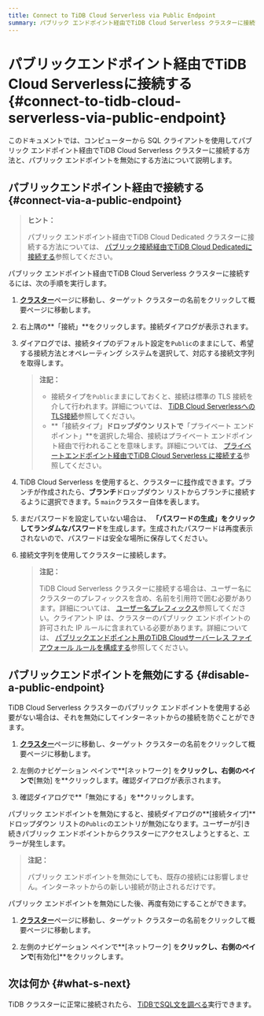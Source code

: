 ```yaml
---
title: Connect to TiDB Cloud Serverless via Public Endpoint
summary: パブリック エンドポイント経由でTiDB Cloud Serverless クラスターに接続する方法を学習します。
---
```


# パブリックエンドポイント経由でTiDB Cloud Serverlessに接続する {#connect-to-tidb-cloud-serverless-via-public-endpoint}

このドキュメントでは、コンピューターから SQL クライアントを使用してパブリック エンドポイント経由でTiDB Cloud Serverless クラスターに接続する方法と、パブリック エンドポイントを無効にする方法について説明します。

## パブリックエンドポイント経由で接続する {#connect-via-a-public-endpoint}

> **ヒント：**
>
> パブリック エンドポイント経由でTiDB Cloud Dedicated クラスターに接続する方法については、 [パブリック接続経由​​でTiDB Cloud Dedicatedに接続する](/tidb-cloud/connect-via-standard-connection.md)参照してください。

パブリック エンドポイント経由でTiDB Cloud Serverless クラスターに接続するには、次の手順を実行します。

1.  [**クラスター**](https://tidbcloud.com/console/clusters)ページに移動し、ターゲット クラスターの名前をクリックして概要ページに移動します。

2.  右上隅の**「接続」**をクリックします。接続ダイアログが表示されます。

3.  ダイアログでは、接続タイプのデフォルト設定を`Public`のままにして、希望する接続方法とオペレーティング システムを選択して、対応する接続文字列を取得します。

    > **注記：**
    >
    > -   接続タイプを`Public`ままにしておくと、接続は標準の TLS 接続を介して行われます。詳細については、 [TiDB Cloud ServerlessへのTLS接続](/tidb-cloud/secure-connections-to-serverless-clusters.md)参照してください。
    > -   **「接続タイプ」**ドロップダウン リストで**「プライベート エンドポイント」**を選択した場合、接続はプライベート エンドポイント経由で行われることを意味します。詳細については、 [プライベートエンドポイント経由でTiDB Cloud Serverless に接続する](/tidb-cloud/set-up-private-endpoint-connections-serverless.md)参照してください。

4.  TiDB Cloud Serverless を使用すると、クラスターに[枝](/tidb-cloud/branch-overview.md)作成できます。ブランチが作成されたら、**ブランチ**ドロップダウン リストからブランチに接続するように選択できます。5 `main`クラスター自体を表します。

5.  まだパスワードを設定していない場合は、 **「パスワードの生成」をクリックしてランダムなパスワード**を生成します。生成されたパスワードは再度表示されないので、パスワードは安全な場所に保存してください。

6.  接続文字列を使用してクラスターに接続します。

    > **注記：**
    >
    > TiDB Cloud Serverless クラスターに接続する場合は、ユーザー名にクラスターのプレフィックスを含め、名前を引用符で囲む必要があります。詳細については、 [ユーザー名プレフィックス](/tidb-cloud/select-cluster-tier.md#user-name-prefix)参照してください。クライアント IP は、クラスターのパブリック エンドポイントの許可された IP ルールに含まれている必要があります。詳細については、 [パブリックエンドポイント用のTiDB Cloudサーバーレス ファイアウォール ルールを構成する](/tidb-cloud/configure-serverless-firewall-rules-for-public-endpoints.md)参照してください。

## パブリックエンドポイントを無効にする {#disable-a-public-endpoint}

TiDB Cloud Serverless クラスターのパブリック エンドポイントを使用する必要がない場合は、それを無効にしてインターネットからの接続を防ぐことができます。

1.  [**クラスター**](https://tidbcloud.com/console/clusters)ページに移動し、ターゲット クラスターの名前をクリックして概要ページに移動します。

2.  左側のナビゲーション ペインで**[ネットワーク] を**クリックし、右側のペインで**[無効] を**クリックします。確認ダイアログが表示されます。

3.  確認ダイアログで**「無効にする」を**クリックします。

パブリック エンドポイントを無効にすると、接続ダイアログの**[接続タイプ]**ドロップダウン リストの`Public`のエントリが無効になります。ユーザーが引き続きパブリック エンドポイントからクラスターにアクセスしようとすると、エラーが発生します。

> **注記：**
>
> パブリック エンドポイントを無効にしても、既存の接続には影響しません。インターネットからの新しい接続が防止されるだけです。

パブリック エンドポイントを無効にした後、再度有効にすることができます。

1.  [**クラスター**](https://tidbcloud.com/console/clusters)ページに移動し、ターゲット クラスターの名前をクリックして概要ページに移動します。

2.  左側のナビゲーション ペインで**[ネットワーク] を**クリックし、右側のペインで**[有効化]**をクリックします。

## 次は何か {#what-s-next}

TiDB クラスターに正常に接続されたら、 [TiDBでSQL文を調べる](/basic-sql-operations.md)実行できます。
